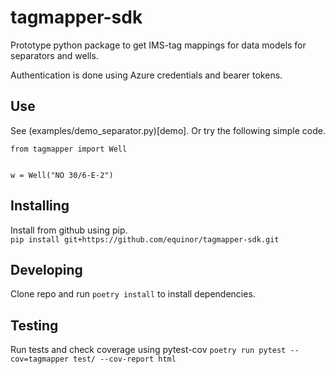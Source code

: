 # tagmapper-sdk
Prototype python package to get IMS-tag mappings for data models for separators and wells.

Authentication is done using Azure credentials and bearer tokens.


## Use
See (examples/demo_separator.py)[demo]. Or try the following simple code.  
```
from tagmapper import Well


w = Well("NO 30/6-E-2")  
```


## Installing
Install from github using pip.  
``
pip install git+https://github.com/equinor/tagmapper-sdk.git
``


## Developing
Clone repo and run ``poetry install`` to install dependencies.


## Testing
Run tests and check coverage using pytest-cov
``poetry run pytest --cov=tagmapper test/ --cov-report html``
